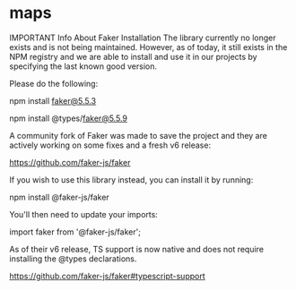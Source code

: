# maps

IMPORTANT Info About Faker Installation
The library currently no longer exists and is not being maintained. However, as of today, it still exists in the NPM registry and we are able to install and use it in our projects by specifying the last known good version.

Please do the following:

npm install faker@5.5.3

npm install @types/faker@5.5.9

A community fork of Faker was made to save the project and they are actively working on some fixes and a fresh v6 release:

https://github.com/faker-js/faker

If you wish to use this library instead, you can install it by running:

npm install @faker-js/faker

You'll then need to update your imports:

import faker from '@faker-js/faker';

As of their v6 release, TS support is now native and does not require installing the @types declarations.

https://github.com/faker-js/faker#typescript-support
